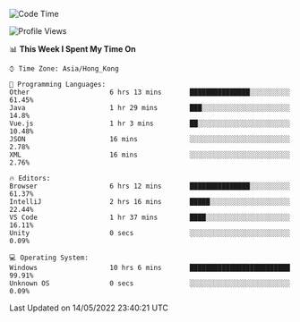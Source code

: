 <!--START_SECTION:waka-->
![Code Time](http://img.shields.io/badge/Code%20Time-10%20hrs%207%20mins-blue)

![Profile Views](http://img.shields.io/badge/Profile%20Views-611-blue)

📊 **This Week I Spent My Time On** 

```text
⌚︎ Time Zone: Asia/Hong_Kong

💬 Programming Languages: 
Other                    6 hrs 13 mins       ███████████████░░░░░░░░░░   61.45% 
Java                     1 hr 29 mins        ███░░░░░░░░░░░░░░░░░░░░░░   14.8% 
Vue.js                   1 hr 3 mins         ██░░░░░░░░░░░░░░░░░░░░░░░   10.48% 
JSON                     16 mins             ░░░░░░░░░░░░░░░░░░░░░░░░░   2.78% 
XML                      16 mins             ░░░░░░░░░░░░░░░░░░░░░░░░░   2.76%

🔥 Editors: 
Browser                  6 hrs 12 mins       ███████████████░░░░░░░░░░   61.37% 
IntelliJ                 2 hrs 16 mins       █████░░░░░░░░░░░░░░░░░░░░   22.44% 
VS Code                  1 hr 37 mins        ████░░░░░░░░░░░░░░░░░░░░░   16.11% 
Unity                    0 secs              ░░░░░░░░░░░░░░░░░░░░░░░░░   0.09%

💻 Operating System: 
Windows                  10 hrs 6 mins       █████████████████████████   99.91% 
Unknown OS               0 secs              ░░░░░░░░░░░░░░░░░░░░░░░░░   0.09%

```


 Last Updated on 14/05/2022 23:40:21 UTC
<!--END_SECTION:waka-->
